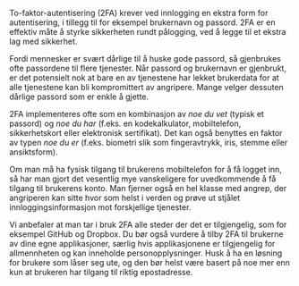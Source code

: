 To-faktor-autentisering (2FA) krever ved innlogging en ekstra form for autentisering, i tillegg til for eksempel brukernavn og passord. 2FA er en effektiv måte å styrke sikkerheten rundt pålogging, ved å legge til et ekstra lag med sikkerhet.

Fordi mennesker er svært dårlige til å huske gode passord, så gjenbrukes ofte passordene til flere tjenester. Når passord og brukernavn er gjenbrukt, er det potensielt nok at bare en av tjenestene har lekket brukerdata for at alle tjenestene kan bli kompromittert av angripere. Mange velger dessuten dårlige passord som er enkle å gjette. 

2FA implementeres ofte som en kombinasjon av _noe du vet_ (typisk et passord) og _noe du har_ (f.eks. en kodekalkulator, mobiltelefon, sikkerhetskort eller elektronisk sertifikat). Det kan også benyttes en faktor av typen _noe du er_ (f.eks. biometri slik som fingeravtrykk, iris, stemme eller ansiktsform).

Om man må ha fysisk tilgang til brukerens mobiltelefon for å få logget inn, så har man gjort det vesentlig mye vanskeligere for uvedkommende å få tilgang til brukerens konto. Man fjerner også en hel klasse med angrep, der angriperen kan sitte hvor som helst i verden og prøve ut stjålet innloggingsinformasjon mot forskjellige tjenester. 

Vi anbefaler at man tar i bruk 2FA alle steder der det er tilgjengelig, som for eksempel GitHub og Dropbox. Du bør også vurdere å tilby 2FA til brukerne av dine egne applikasjoner, særlig hvis applikasjonene er tilgjengelig for allmennheten og kan inneholde personopplysninger.  Husk å ha en løsning for brukere som låser seg ute, og den bør helst være basert på noe mer enn kun at brukeren har tilgang til riktig epostadresse.  